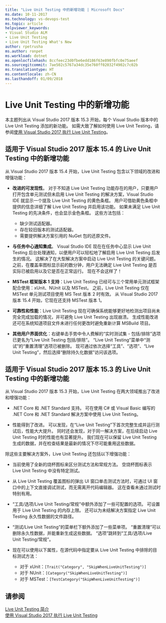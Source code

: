 ```yaml
---
title: "Live Unit Testing 中的新增功能 | Microsoft Docs"
ms.date: 10-11-2017
ms.technology: vs-devops-test
ms.topic: article
helpviewer_keywords:
- Visual Studio ALM
- Live Unit Testing
- Live Unit Testing What's New
author: rpetrusha
ms.author: ronpet
ms.workload: dotnet
ms.openlocfilehash: 8ccfeec23d0fbe6edd186f63e890fbfc0e75aeef
ms.sourcegitcommit: 7ae502c5767a34dc35e760ff02032f4902c7c02b
ms.translationtype: HT
ms.contentlocale: zh-CN
ms.lasthandoff: 01/09/2018
---
```

# <a name="whats-new-in-live-unit-testing"></a>Live Unit Testing 中的新增功能

本主题列出从 Visual Studio 2017 版本 15.3 开始，每个 Visual Studio 版本中的 Live Unit Testing 添加的新功能。 如需大致了解如何使用 Live Unit Testing，请参阅[使用 Visual Studio 2017 执行 Live Unit Testing](live-unit-testing.md)。

## <a name="whats-new-in-live-unit-testing-for-visual-studio-2017-version-154"></a>适用于 Visual Studio 2017 版本 15.4 的 Live Unit Testing 中的新增功能

从 Visual Studio 2017 版本 15.4 开始，Live Unit Testing 包含以下领域的改进和增强功能：

- **改进的可发现性**。 对于不知道 Live Unit Testing 功能存在的用户，只要用户打开包含单元测试但未启用 Live Unit Testing 的解决方案，Visual Studio IDE 就显示一个提及 Live Unit Testing 的黄色条框。 用户可借助黄色条框中提供的信息详细了解 Live Unit Testing 并启用该功能。 如果未满足 Live Unit Testing 的先决条件，也会显示金色条框。 这些方法包括：

   - 缺少测试适配器。
   - 存在较旧版本的测试适配器。
   - 需要提供解决方案引用的 NuGet 包的还原文件。 

- **与任务中心通知集成**。 Visual Studio IDE 现在在任务中心显示 Live Unit Testing 后台处理通知，以便用户可以轻松地了解启用 Live Unit Testing 后发生的情况。 这解决了在大型解决方案中启动 Live Unit Testing 的关键问题。 之前，在覆盖率图标显示前的数分钟，用户无法确定 Live Unit Testing 是否实际已被启用以及它是否在正常运行。 现在不会这样了！

- **MSTest 框架版本 1 支持**：Live Unit Testing 已经可与三个常用单元测试框架配合使用：xUnit、NUnit 以及 MSTest。 之前，Live Unit Testing 仅在 MSTest 单元测试项目使用 MS Test 版本 2 时有效。 从 Visual Studio 2017 版本 15.4 开始，它现在还支持 MSTest 版本 1。 

- **可靠性和性能**：Live Unit Testing 现在可确保系统能够更好地检测出项目尚未完全完成加载的情况，并可避免 Live Unit Testing 出现崩溃。 生成性能改进还可在系统知道项目文件未进行任何更改时避免重新计算 MSBuild 项目。  

- **其他用户界面优化**：右键单击手势中令人费解的“实时测试集 - 包括/排除”选项已更名为“Live Unit Testing 包括/排除”。 “Live Unit Testing”菜单中“测试”的“重置清理”选项已被删除。 现可通过依次选择“工具”、“选项”、“Live Unit Testing”，然后选择“删除持久化数据”访问该选项。

## <a name="whats-new-in-live-unit-testing-for-visual-studio-2017-version-153"></a>适用于 Visual Studio 2017 版本 15.3 的 Live Unit Testing 中的新增功能

从 Visual Studio 2017 版本 15.3 开始，Live Unit Testing 在两大领域推出了改进和增强功能：

- .NET Core 和 .NET Standard 支持。 可在使用 C# 或 Visual Basic 编写的 .NET Core 和 .NET Standard 解决方案中使用 Live Unit Testing。
 
-  性能得到了改进。 可以发现，在“Live Unit Testing”下首次完整生成并运行测试后，性能大大提升。 同时还会发现，对于同一解决方案，在后续启动 Live Unit Testing 时的性能也有显著提升。 我们现在可以保留 Live Unit Testing 生成的数据，并在检查结果是最新的情况下尽可能重用这些数据。 
 
除这些主要解决方案外，Live Unit Testing 还包括以下增强功能： 

- 当前使用了全新的烧杯图标来区分测试方法和常规方法。 空烧杯图标表示 Live Unit Testing 中没有特定测试。 

- 从 Live Unit Testing 覆盖图标的弹出 UI 窗口单击测试方法时，可通过 UI 窗口中的上下文直接调试测试，而无需离开代码编辑器。 这在查看未通过测试时特别有用。  

- “工具/选项/Live Unit Testing/常规”中额外添加了一些可配置的选项。 可设置用于 Live Unit Testing 的内存上限。 还可以为未结解决方案指定 Live Unit Testing 永久性数据的文件路径。 

- “测试/Live Unit Testing”的菜单栏下额外添加了一些菜单项。 “重置清理”可以删除永久性数据，并能重新生成这些数据。 “选项”跳转到“工具/选项/Live Unit Testing/常规”。
  
- 现在可以使用以下属性，在源代码中指定要从 Live Unit Testing 中排除的目标测试方法：
   - 对于 xUnit：`[Trait("Category", "SkipWhenLiveUnitTesting")]`
   - 对于 NUnit：`[Category("SkipWhenLiveUnitTesting")]`
   - 对于 MSTest：`[TestCategory("SkipWhenLiveUnitTesting")]`

## <a name="see-also"></a>请参阅
[Live Unit Testing 简介](live-unit-testing-intro.md)   
[使用 Visual Studio 2017 执行 Live Unit Testing](live-unit-testing.md)

